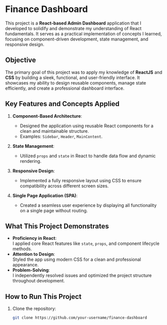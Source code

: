 # Finance Dashboard

This project is a **React-based Admin Dashboard** application that I developed to solidify and demonstrate my understanding of React fundamentals. It serves as a practical implementation of concepts I learned, focusing on component-driven development, state management, and responsive design.

## Objective

The primary goal of this project was to apply my knowledge of **ReactJS** and **CSS** by building a sleek, functional, and user-friendly interface. It showcases my ability to design reusable components, manage state efficiently, and create a professional dashboard interface.

## Key Features and Concepts Applied

1. **Component-Based Architecture**:  
   - Designed the application using reusable React components for a clean and maintainable structure.  
   - Examples: `Sidebar`, `Header`, `MainContent`.  

2. **State Management**:  
   - Utilized `props` and `state` in React to handle data flow and dynamic rendering.  

3. **Responsive Design**:  
   - Implemented a fully responsive layout using CSS to ensure compatibility across different screen sizes.

4. **Single Page Application (SPA)**:  
   - Created a seamless user experience by displaying all functionality on a single page without routing.  

## What This Project Demonstrates

- **Proficiency in React**:  
   I applied core React features like `state`, `props`, and component lifecycle methods.  
- **Attention to Design**:  
   Styled the app using modern CSS for a clean and professional appearance.  
- **Problem-Solving**:  
   I independently resolved issues and optimized the project structure throughout development.  

## How to Run This Project

1. Clone the repository:
   ```bash
   git clone https://github.com/your-username/finance-dashboard

